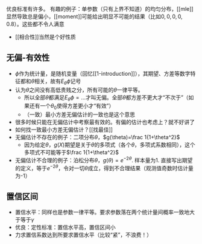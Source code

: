 优良标准有许多。
有趣的例子：单参数（只有上界不知道）的均匀分布，[[mle]]显然导致总是偏小，[[moment]]可能给出明显不可能的结果（比如$0,0,0,0,0.8$）。这些都不令人满意
- [[相合性]]当然是个好性质
## 无偏-有效性
- $\phi$作为统计量，是随机变量（回忆[[1-introduction]]），其期望、方差等数字特征都和$\theta$相关，故有$E_\theta \phi$记号
- 认为$\theta$之间没有高低贵贱之分，所有可能的$\theta$一律平等。
  - 所以全部$\theta$都满足$E_\theta\phi=...$才叫无偏。全部$\theta$都方差不更大才“不次于”（如果还有一个$\theta_0$使得方差更小才“有效”）
  - （一致）最小方差无偏估计的一致也是这个意思
- 很多时候只能在无偏估计中考察最有效的。有偏的估计也考虑上？就不好讲了
- 如何找一致最小方差无偏估计？[[找最佳]]
- 无偏估计不存在的例子：二项分布$\theta$，$g(\theta)=\frac 1{1+\theta^2}$
  - 因为给定$\theta$，$g(X)$期望是关于$\theta$的多项式（各个$\theta$，多项式系数相同），这个多项式不可能等于$\frac 1{1+\theta^2}$
- 无偏估计不合理的例子：泊松分布$\theta$，$g(\theta)=e^{-2\theta}$. 样本量为1. 直接写出期望的定义，等于$e^{-2\theta}$，令对一切$\theta$成立，得到不合理结果（观测值奇数时估计量为-1）
## 置信区间
- 置信水平：同样也是参数一律平等。要求参数落在两个统计量间概率一致地大于等于$\gamma$
- 优良：定性标准：置信水平高，置信区间小
- 力求置信系数达到所要求置信水平（比较“紧”，不浪费！）
